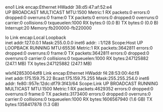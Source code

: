 eno1      Link encap:Ethernet  HWaddr 38:d5:47:af:52:e4  
          UP BROADCAST MULTICAST  MTU:1500  Metric:1
          RX packets:0 errors:0 dropped:0 overruns:0 frame:0
          TX packets:0 errors:0 dropped:0 overruns:0 carrier:0
          collisions:0 txqueuelen:1000 
          RX bytes:0 (0.0 B)  TX bytes:0 (0.0 B)
          Interrupt:20 Memory:fb200000-fb220000 

lo        Link encap:Local Loopback  
          inet addr:127.0.0.1  Mask:255.0.0.0
          inet6 addr: ::1/128 Scope:Host
          UP LOOPBACK RUNNING  MTU:65536  Metric:1
          RX packets:3642811 errors:0 dropped:0 overruns:0 frame:0
          TX packets:3642811 errors:0 dropped:0 overruns:0 carrier:0
          collisions:0 txqueuelen:1000 
          RX bytes:247125882 (247.1 MB)  TX bytes:247125882 (247.1 MB)

wlxf42853004df8 Link encap:Ethernet  HWaddr f4:28:53:00:4d:f8  
          inet addr:175.159.75.22  Bcast:175.159.75.255  Mask:255.255.254.0
          inet6 addr: fe80::957e:12dc:df79:3f43/64 Scope:Link
          UP BROADCAST RUNNING MULTICAST  MTU:1500  Metric:1
          RX packets:4629352 errors:0 dropped:0 overruns:0 frame:0
          TX packets:3173400 errors:0 dropped:0 overruns:0 carrier:0
          collisions:0 txqueuelen:1000 
          RX bytes:1606567940 (1.6 GB)  TX bytes:1358417878 (1.3 GB)

